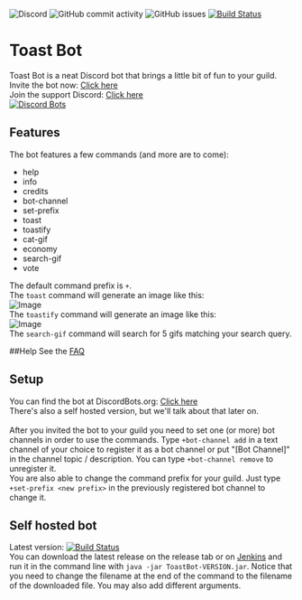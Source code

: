 ![Discord](https://img.shields.io/discord/565825337108463626.svg?style=flat-square) ![GitHub commit activity](https://img.shields.io/github/commit-activity/m/RealCerus/ToastBot.svg?style=flat-square) ![GitHub issues](https://img.shields.io/github/issues/RealCerus/ToastBot.svg?style=flat-square) [![Build Status](https://ci.lukassp.de/job/Cerus-ToastBot/badge/icon?style=flat-square)](https://ci.lukassp.de/job/Cerus-ToastBot/)

# Toast Bot
Toast Bot is a neat Discord bot that brings a little bit of fun to your guild.\
Invite the bot now: [Click here](https://discordapp.com/oauth2/authorize?client_id=565579372128501776&permissions=125952&scope=bot)\
Join the support Discord: [Click here](https://discord.gg/ddX3eSf)\
[![Discord Bots](https://discordbots.org/api/widget/565579372128501776.svg)](https://discordbots.org/bot/565579372128501776)

## Features
The bot features a few commands (and more are to come):

- help
- info
- credits
- bot-channel
- set-prefix
- toast
- toastify
- cat-gif
- economy
- search-gif
- vote

The default command prefix is `+`.\
The `toast` command will generate an image like this:\
![Image](https://img.cerus-dev.de/toast_cmd_prev.png)\
The `toastify` command will generate an image like this:\
![Image](https://img.cerus-dev.de/toastify_cmd_prev.png)\
The `search-gif` command will search for 5 gifs matching your search query.

##Help
See the [FAQ](https://github.com/RealCerus/ToastBot/blob/master/FAQ.md)

## Setup
You can find the bot at DiscordBots.org: [Click here](https://discordbots.org/bot/565579372128501776)
\
There's also a self hosted version, but we'll talk about that later on.
\
\
After you invited the bot to your guild you need to set one (or more) bot channels in order to use the commands.
Type `+bot-channel add` in a text channel of your choice to register it as a bot channel or put "[Bot Channel]" in the channel topic / description. You can type `+bot-channel remove` to unregister it.
\
You are also able to change the command prefix for your guild. Just type `+set-prefix <new prefix>` in the previously registered bot channel to change it.

## Self hosted bot
Latest version: [![Build Status](https://ci.lukassp.de/job/Cerus-ToastBot/badge/icon?style=flat-square)](https://ci.lukassp.de/job/Cerus-ToastBot/)\
You can download the latest release on the release tab or on [Jenkins](https://ci.lukassp.de/job/Cerus-ToastBot/) and run it in the command line with `java -jar ToastBot-VERSION.jar`. Notice that you need to change the filename at the end of the command to the filename of the downloaded file. You may also add different arguments.
